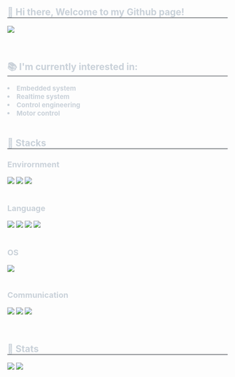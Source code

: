 <div style="text-align: left;"> 
    <div style="text-align: left;">
    <h2 style="border-bottom: 1px solid #21262d; color: #c9d1d9;">  👋 Hi there, Welcome to my Github page! </h2>
    <div style="text-align: left;"> <a href=mailto:strawberry3536@gmail.com> <img src="https://img.shields.io/badge/Gmail-EA4335?style=flat-square&logo=Gmail&logoColor=white&link=mailto:strawberry3536@gmail.com"> </a>
          </div>  <br> <br>
    <h2 style="border-bottom: 1px solid #21262d; color: #c9d1d9;"> 📚 I'm currently interested in: </h2>  
    <div style="font-weight: 700; font-size: 15px; text-align: left; color: #c9d1d9;">  <li> Embedded system</li> <li> Realtime system</li> <li> Control engineering</li> <li> Motor control </div> 
    </div> <br>
    <div style="text-align: left;">
    <h2 style="border-bottom: 1px solid #21262d; color: #c9d1d9;"> 🔨 Stacks </h2>
    <div style="margin: ; text-align: left;" "text-align: left;">
          <h3 style="color: #c9d1d9; font-size: 18px"> Envirornment </h3>
          <img src="https://img.shields.io/badge/git-F05032?style=flat-square&logo=git&logoColor=white">
          <img src="https://img.shields.io/badge/github-181717?style=flat-square&logo=github&logoColor=white">
          <img src="https://img.shields.io/badge/sourcetree-0052CC?style=flat-square&logo=sourcetree&logoColor=white">
          <br><br>
          <h3 style="color: #c9d1d9; font-size: 18px">  Language </h3>
          <img src="https://img.shields.io/badge/C-A8B9CC?style=flat-square&logo=C&logoColor=white">
          <img src="https://img.shields.io/badge/C++-00599C?style=flat-square&logo=C%2B%2B&logoColor=white">
          <img src="https://img.shields.io/badge/Python-3776AB?style=flat-square&logo=Python&logoColor=white">
          <img src="https://img.shields.io/badge/Matlab-0076a8?style=flat-square&logo=Matlab&logoColor=white">
          <br><br>
          <h3 style="color: #c9d1d9; font-size: 18px"> OS </h3>
          <img src="https://img.shields.io/badge/Linux-FCC624?style=flat-square&logo=Linux&logoColor=white">
          <br><br>
          <h3 style="color: #c9d1d9; font-size: 18px"> Communication </h3>
          <img src="https://img.shields.io/badge/Notion-000000?style=flat-square&logo=Notion&logoColor=white">
          <img src="https://img.shields.io/badge/Jira software-0052CC?style=flat-square&logo=Jira software&logoColor=white">
          <img src="https://img.shields.io/badge/confluence-172B4D?style=flat-square&logo=confluence&logoColor=white">
          <br><br>
          </div> <br>
    <div style="text-align: left;"> 
    <h2 style="border-bottom: 1px solid #21262d; color: #c9d1d9;"> 🏅 Stats </h2> <div style="text-align: left;"> <img src="https://github-readme-stats.vercel.app/api?username=Berry3536&bg_color=60,aa02f7,&title_color=000000&text_color=000000"
         /> <img src="https://github-readme-stats.vercel.app/api/top-langs/?username=Berry3536&layout=compact&bg_color=60,aa02f7,&title_color=000000&text_color=000000"
           /> </div> 
    </div>
    </div>
    <div style="text-align: left;">  </div> 
    </div>
</div>